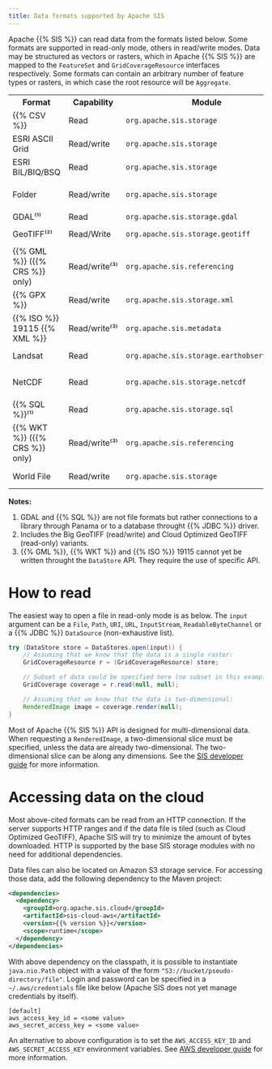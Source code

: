 ```yaml
---
title: Data formats supported by Apache SIS
---
```


Apache {{% SIS %}} can read data from the formats listed below.
Some formats are supported in read-only mode, others in read/write modes.
Data may be structured as vectors or rasters,
which in Apache {{% SIS %}} are mapped to the `FeatureSet` and `GridCoverageResource` interfaces respectively.
Some formats can contain an arbitrary number of feature types or rasters,
in which case the root resource will be `Aggregate`.

<table>
  <tr>
    <th>Format</th>
    <th>Capability</th>
    <th>Module</th>
    <th>Type of resource</th>
  </tr><tr>
    <td>{{% CSV %}}</td>
    <td>Read</td>
    <td><code>org.apache.sis.storage</code></td>
    <td><code>FeatureSet</code></td>
  </tr><tr>
    <td>ESRI ASCII Grid</td>
    <td>Read/write</td>
    <td><code>org.apache.sis.storage</code></td>
    <td><code>GridCoverageResource</code></td>
  </tr><tr>
    <td>ESRI BIL/BIQ/BSQ</td>
    <td>Read</td>
    <td><code>org.apache.sis.storage</code></td>
    <td><code>GridCoverageResource</code></td>
  </tr><tr>
    <td>Folder</td>
    <td>Read/write</td>
    <td><code>org.apache.sis.storage</code></td>
    <td><code>Aggregate</code>, <code>FeatureSet</code>, <code>GridCoverageResource</code></td>
  </tr><tr>
    <td>GDAL⁽¹⁾</td>
    <td>Read</td>
    <td><code>org.apache.sis.storage.gdal</code></td>
    <td><code>Aggregate</code></td>
  </tr><tr>
    <td>GeoTIFF⁽²⁾</td>
    <td>Read/Write</td>
    <td><code>org.apache.sis.storage.geotiff</code></td>
    <td><code>Aggregate</code>, <code>GridCoverageResource</code></td>
  </tr><tr>
    <td>{{% GML %}} ({{% CRS %}} only)</td>
    <td>Read/write⁽³⁾</td>
    <td><code>org.apache.sis.referencing</code></td>
    <td><code>Resource</code></td>
  </tr><tr>
    <td>{{% GPX %}}</td>
    <td>Read/write</td>
    <td><code>org.apache.sis.storage.xml</code></td>
    <td><code>FeatureSet</code></td>
  </tr><tr>
    <td>{{% ISO %}} 19115 {{% XML %}}</td>
    <td>Read/write⁽³⁾</td>
    <td><code>org.apache.sis.metadata</code></td>
    <td><code>Resource</code></td>
  </tr><tr>
    <td>Landsat</td>
    <td>Read</td>
    <td><code>org.apache.sis.storage.earthobservation</code></td>
    <td><code>Aggregate</code>, <code>GridCoverageResource</code></td>
  </tr><tr>
    <td>NetCDF</td>
    <td>Read</td>
    <td><code>org.apache.sis.storage.netcdf</code></td>
    <td><code>Aggregate</code>, <code>FeatureSet</code>, <code>GridCoverageResource</code></td>
  </tr><tr>
    <td>{{% SQL %}}⁽¹⁾</td>
    <td>Read</td>
    <td><code>org.apache.sis.storage.sql</code></td>
    <td><code>Aggregate</code>, <code>FeatureSet</code></td>
  </tr><tr>
    <td>{{% WKT %}} ({{% CRS %}} only)</td>
    <td>Read/write⁽³⁾</td>
    <td><code>org.apache.sis.referencing</code></td>
    <td><code>Resource</code></td>
  </tr><tr>
    <td>World File</td>
    <td>Read/write</td>
    <td><code>org.apache.sis.storage</code></td>
    <td><code>GridCoverageResource</code>, sometimes <code>Aggregate<code></td>
  </tr>
</table>

**Notes:**
1. GDAL and {{% SQL %}} are not file formats but rather connections to
   a library through Panama or to a database throught {{% JDBC %}} driver.
2. Includes the Big GeoTIFF (read/write) and Cloud Optimized GeoTIFF (read-only) variants.
3. {{% GML %}}, {{% WKT %}} and {{% ISO %}} 19115 cannot yet be written
throught the `DataStore` API. They require the use of specific API.


# How to read

The easiest way to open a file in read-only mode is as below.
The `input` argument can be a `File`, `Path`, `URI`, `URL`, `InputStream`, `ReadableByteChannel`
or a {{% JDBC %}} `DataSource` (non-exhaustive list).

```java
try (DataStore store = DataStores.open(input)) {
    // Assuming that we know that the data is a single raster:
    GridCoverageResource r = (GridCoverageResource) store;

    // Subset of data could be specified here (no subset in this example):
    GridCoverage coverage = r.read(null, null);

    // Assuming that we know that the data is two-dimensional:
    RenderedImage image = coverage.render(null);
}
```

Most of Apache {{% SIS %}} API is designed for multi-dimensional data.
When requesting a `RenderedImage`, a two-dimensional slice must be specified,
unless the data are already two-dimensional.
The two-dimensional slice can be along any dimensions.
See the [SIS developer guide](book/en/developer-guide.html#DataAccess) for more information.


# Accessing data on the cloud

Most above-cited formats can be read from an HTTP connection.
If the server supports HTTP ranges and if the data file is tiled
(such as Cloud Optimized GeoTIFF),
Apache SIS will try to minimize the amount of bytes downloaded.
HTTP is supported by the base SIS storage modules with no need for additional dependencies.

Data files can also be located on Amazon S3 storage service.
For accessing those data, add the following dependency to the Maven project:

```xml
<dependencies>
  <dependency>
    <groupId>org.apache.sis.cloud</groupId>
    <artifactId>sis-cloud-aws</artifactId>
    <version>{{% version %}}</version>
    <scope>runtime</scope>
  </dependency>
</dependencies>
```

With above dependency on the classpath, it is possible to instantiate `java.nio.Path` object
with a value of the form `"S3://bucket/pseudo-directory/file"`.
Login and password can be specified in a `~/.aws/credentials` file like below
(Apache SIS does not yet manage credentials by itself).

```config
[default]
aws_access_key_id = <some value>
aws_secret_access_key = <some value>
```

An alternative to above configuration is to set the
`AWS_ACCESS_KEY_ID` and `AWS_SECRET_ACCESS_KEY` environment variables.
See [AWS developer guide][aws-credentials] for more information.

[aws-credentials]: https://docs.aws.amazon.com/sdkref/latest/guide/file-format.html
